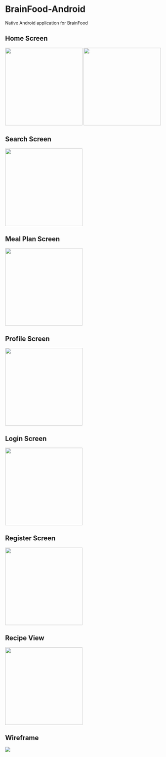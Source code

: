 # BrainFood-Android

Native Android application for BrainFood

## Home Screen

<img src="https://i.imgur.com/BEogKpk.jpg" width="250" />
<img src="https://i.imgur.com/60llwBT.jpg" width="250" />

## Search Screen

<img src="https://i.imgur.com/TZdMond.jpg" width="250" />

## Meal Plan Screen

<img src="https://i.imgur.com/wiVOUh2.jpg" width="250" />

## Profile Screen

<img src="https://i.imgur.com/jidaqnu.jpg" width="250" />

## Login Screen

<img src="https://i.imgur.com/9F42ByT.png" width="250" />

## Register Screen

<img src="https://i.imgur.com/cBB6KDg.png" width="250" />

## Recipe View

<img src="https://i.imgur.com/tpxqGpZ.jpg" width="250" />

## Wireframe

<img src="https://cdn.discordapp.com/attachments/425037362150506519/494223887178137600/Rectangle_2.png" />

